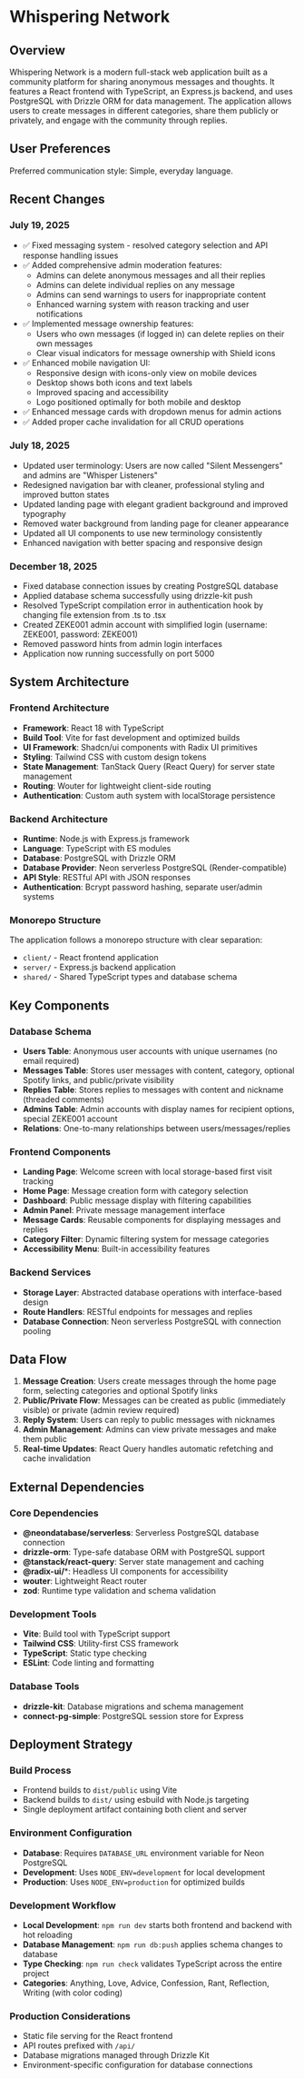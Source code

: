 # Whispering Network

## Overview

Whispering Network is a modern full-stack web application built as a community platform for sharing anonymous messages and thoughts. It features a React frontend with TypeScript, an Express.js backend, and uses PostgreSQL with Drizzle ORM for data management. The application allows users to create messages in different categories, share them publicly or privately, and engage with the community through replies.

## User Preferences

Preferred communication style: Simple, everyday language.

## Recent Changes

### July 19, 2025
- ✅ Fixed messaging system - resolved category selection and API response handling issues
- ✅ Added comprehensive admin moderation features:
  - Admins can delete anonymous messages and all their replies
  - Admins can delete individual replies on any message  
  - Admins can send warnings to users for inappropriate content
  - Enhanced warning system with reason tracking and user notifications
- ✅ Implemented message ownership features:
  - Users who own messages (if logged in) can delete replies on their own messages
  - Clear visual indicators for message ownership with Shield icons
- ✅ Enhanced mobile navigation UI:
  - Responsive design with icons-only view on mobile devices
  - Desktop shows both icons and text labels
  - Improved spacing and accessibility
  - Logo positioned optimally for both mobile and desktop
- ✅ Enhanced message cards with dropdown menus for admin actions
- ✅ Added proper cache invalidation for all CRUD operations

### July 18, 2025  
- Updated user terminology: Users are now called "Silent Messengers" and admins are "Whisper Listeners"
- Redesigned navigation bar with cleaner, professional styling and improved button states
- Updated landing page with elegant gradient background and improved typography
- Removed water background from landing page for cleaner appearance
- Updated all UI components to use new terminology consistently
- Enhanced navigation with better spacing and responsive design

### December 18, 2025
- Fixed database connection issues by creating PostgreSQL database
- Applied database schema successfully using drizzle-kit push
- Resolved TypeScript compilation error in authentication hook by changing file extension from .ts to .tsx
- Created ZEKE001 admin account with simplified login (username: ZEKE001, password: ZEKE001)
- Removed password hints from admin login interfaces
- Application now running successfully on port 5000

## System Architecture

### Frontend Architecture
- **Framework**: React 18 with TypeScript
- **Build Tool**: Vite for fast development and optimized builds
- **UI Framework**: Shadcn/ui components with Radix UI primitives
- **Styling**: Tailwind CSS with custom design tokens
- **State Management**: TanStack Query (React Query) for server state management
- **Routing**: Wouter for lightweight client-side routing
- **Authentication**: Custom auth system with localStorage persistence

### Backend Architecture
- **Runtime**: Node.js with Express.js framework
- **Language**: TypeScript with ES modules
- **Database**: PostgreSQL with Drizzle ORM
- **Database Provider**: Neon serverless PostgreSQL (Render-compatible)
- **API Style**: RESTful API with JSON responses
- **Authentication**: Bcrypt password hashing, separate user/admin systems

### Monorepo Structure
The application follows a monorepo structure with clear separation:
- `client/` - React frontend application
- `server/` - Express.js backend application
- `shared/` - Shared TypeScript types and database schema

## Key Components

### Database Schema
- **Users Table**: Anonymous user accounts with unique usernames (no email required)
- **Messages Table**: Stores user messages with content, category, optional Spotify links, and public/private visibility
- **Replies Table**: Stores replies to messages with content and nickname (threaded comments)
- **Admins Table**: Admin accounts with display names for recipient options, special ZEKE001 account
- **Relations**: One-to-many relationships between users/messages/replies

### Frontend Components
- **Landing Page**: Welcome screen with local storage-based first visit tracking
- **Home Page**: Message creation form with category selection
- **Dashboard**: Public message display with filtering capabilities
- **Admin Panel**: Private message management interface
- **Message Cards**: Reusable components for displaying messages and replies
- **Category Filter**: Dynamic filtering system for message categories
- **Accessibility Menu**: Built-in accessibility features

### Backend Services
- **Storage Layer**: Abstracted database operations with interface-based design
- **Route Handlers**: RESTful endpoints for messages and replies
- **Database Connection**: Neon serverless PostgreSQL with connection pooling

## Data Flow

1. **Message Creation**: Users create messages through the home page form, selecting categories and optional Spotify links
2. **Public/Private Flow**: Messages can be created as public (immediately visible) or private (admin review required)
3. **Reply System**: Users can reply to public messages with nicknames
4. **Admin Management**: Admins can view private messages and make them public
5. **Real-time Updates**: React Query handles automatic refetching and cache invalidation

## External Dependencies

### Core Dependencies
- **@neondatabase/serverless**: Serverless PostgreSQL database connection
- **drizzle-orm**: Type-safe database ORM with PostgreSQL support
- **@tanstack/react-query**: Server state management and caching
- **@radix-ui/***: Headless UI components for accessibility
- **wouter**: Lightweight React router
- **zod**: Runtime type validation and schema validation

### Development Tools
- **Vite**: Build tool with TypeScript support
- **Tailwind CSS**: Utility-first CSS framework
- **TypeScript**: Static type checking
- **ESLint**: Code linting and formatting

### Database Tools
- **drizzle-kit**: Database migrations and schema management
- **connect-pg-simple**: PostgreSQL session store for Express

## Deployment Strategy

### Build Process
- Frontend builds to `dist/public` using Vite
- Backend builds to `dist/` using esbuild with Node.js targeting
- Single deployment artifact containing both client and server

### Environment Configuration
- **Database**: Requires `DATABASE_URL` environment variable for Neon PostgreSQL
- **Development**: Uses `NODE_ENV=development` for local development
- **Production**: Uses `NODE_ENV=production` for optimized builds

### Development Workflow
- **Local Development**: `npm run dev` starts both frontend and backend with hot reloading
- **Database Management**: `npm run db:push` applies schema changes to database
- **Type Checking**: `npm run check` validates TypeScript across the entire project
- **Categories**: Anything, Love, Advice, Confession, Rant, Reflection, Writing (with color coding)

### Production Considerations
- Static file serving for the React frontend
- API routes prefixed with `/api/`
- Database migrations managed through Drizzle Kit
- Environment-specific configuration for database connections